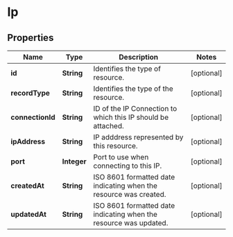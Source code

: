 # Ip

## Properties
Name | Type | Description | Notes
------------ | ------------- | ------------- | -------------
**id** | **String** | Identifies the type of resource. |  [optional]
**recordType** | **String** | Identifies the type of the resource. |  [optional]
**connectionId** | **String** | ID of the IP Connection to which this IP should be attached. |  [optional]
**ipAddress** | **String** | IP adddress represented by this resource. |  [optional]
**port** | **Integer** | Port to use when connecting to this IP. |  [optional]
**createdAt** | **String** | ISO 8601 formatted date indicating when the resource was created. |  [optional]
**updatedAt** | **String** | ISO 8601 formatted date indicating when the resource was updated. |  [optional]
